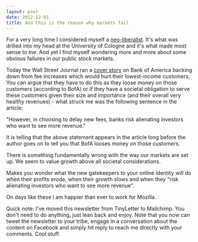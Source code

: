 ```yaml
---
layout: post
date: 2012-12-01
title: And this is the reason why markets fail
---
```

For a very long time I considered myself a [neo-liberalist](http://en.wikipedia.org/wiki/Neoliberalism). It's what was drilled into my head at the University of Cologne and it's what made most sense to me. And yet I find myself wondering more and more about some obvious failures in our public stock markets.

Today the Wall Street Journal ran a [cover story](http://online.wsj.com/article/SB10001424127887324020804578151410110949172.html?mod=ITP_pageone_0) on Bank of America backing down from fee increases which would hurt their lowest-income customers. You can argue that they have to do this as they loose money on those customers (according to BofA) or if they have a societal obligation to serve these customers given their size and importance (and their overall very healthy revenues) - what struck me was the following sentence in the article:

"However, in choosing to delay new fees, banks risk alienating investors who want to see more revenue."

It is telling that the above statement appears in the article long before the author goes on to tell you that BofA looses money on those customers.

There is something fundamentally wrong with the way our markets are set up. We seem to value growth above all societal considerations.

Makes you wonder what the new gatekeepers to your online identity will do when their profits erode, when their growth slows and when they "risk alienating investors who want to see more revenue".

On days like these I am happier than ever to work for Mozilla.

Quick note: I've moved this newsletter from TinyLetter to Mailchimp. You don't need to do anything, just lean back and enjoy. Note that you now can tweet the newsletter to your tribe, engage in a conversation about the content on Facebook and simply hit reply to reach me directly with your comments. Cool stuff.